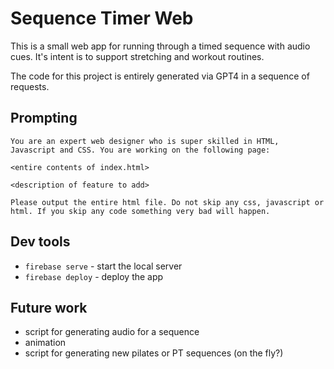 # Sequence Timer Web

This is a small web app for running through a timed sequence with audio cues. It's intent is to support stretching and workout routines.

The code for this project is entirely generated via GPT4 in a sequence of requests.

## Prompting

```
You are an expert web designer who is super skilled in HTML, Javascript and CSS. You are working on the following page:

<entire contents of index.html>

<description of feature to add>

Please output the entire html file. Do not skip any css, javascript or html. If you skip any code something very bad will happen.
```

## Dev tools

-   `firebase serve` - start the local server
-   `firebase deploy` - deploy the app

## Future work

-   script for generating audio for a sequence
-   animation
-   script for generating new pilates or PT sequences (on the fly?)
